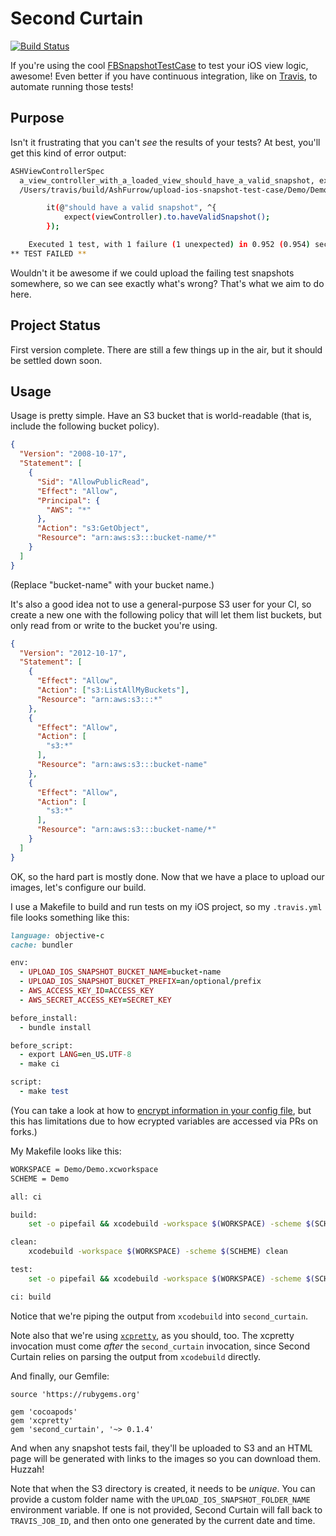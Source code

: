 Second Curtain
=============================

[![Build Status](https://travis-ci.org/AshFurrow/second_curtain.svg?branch=master)](https://travis-ci.org/AshFurrow/second_curtain)

If you're using the cool [FBSnapshotTestCase](https://github.com/facebook/ios-snapshot-test-case) to test your iOS view logic, awesome! Even better if you have continuous integration, like on [Travis](https://travis-ci.org), to automate running those tests!

Purpose
----------------

Isn't it frustrating that you can't *see* the results of your tests? At best, you'll get this kind of error output:

``` sh
ASHViewControllerSpec
  a_view_controller_with_a_loaded_view_should_have_a_valid_snapshot, expected a matching snapshot in a_view_controller_with_a_loaded_view_should_have_a_valid_snapshot
  /Users/travis/build/AshFurrow/upload-ios-snapshot-test-case/Demo/DemoTests/DemoTests.m:31

        it(@"should have a valid snapshot", ^{
            expect(viewController).to.haveValidSnapshot();
        });

    Executed 1 test, with 1 failure (1 unexpected) in 0.952 (0.954) seconds
** TEST FAILED **
```

Wouldn't it be awesome if we could upload the failing test snapshots somewhere, so we can see exactly what's wrong? That's what we aim to do here.

Project Status
----------------

First version complete. There are still a few things up in the air, but it should be settled down soon.

Usage
----------------

Usage is pretty simple. Have an S3 bucket that is world-readable (that is, include the following bucket policy).

``` json
{
  "Version": "2008-10-17",
  "Statement": [
    {
      "Sid": "AllowPublicRead",
      "Effect": "Allow",
      "Principal": {
        "AWS": "*"
      },
      "Action": "s3:GetObject",
      "Resource": "arn:aws:s3:::bucket-name/*"
    }
  ]
}
```

(Replace "bucket-name" with your bucket name.)

It's also a good idea not to use a general-purpose S3 user for your CI, so create a new one with the following policy that will let them list buckets, but only read from or write to the bucket you're using.

``` json
{
  "Version": "2012-10-17",
  "Statement": [
    {
      "Effect": "Allow",
      "Action": ["s3:ListAllMyBuckets"],
      "Resource": "arn:aws:s3:::*"
    },
    {
      "Effect": "Allow",
      "Action": [
        "s3:*"
      ],
      "Resource": "arn:aws:s3:::bucket-name"
    },
    {
      "Effect": "Allow",
      "Action": [
        "s3:*"
      ],
      "Resource": "arn:aws:s3:::bucket-name/*"
    }
  ]
}
```

OK, so the hard part is mostly done. Now that we have a place to upload our images, let's configure our build.

I use a Makefile to build and run tests on my iOS project, so my `.travis.yml` file looks something like this:

``` ruby
language: objective-c
cache: bundler

env:
  - UPLOAD_IOS_SNAPSHOT_BUCKET_NAME=bucket-name
  - UPLOAD_IOS_SNAPSHOT_BUCKET_PREFIX=an/optional/prefix
  - AWS_ACCESS_KEY_ID=ACCESS_KEY
  - AWS_SECRET_ACCESS_KEY=SECRET_KEY

before_install:
  - bundle install

before_script:
  - export LANG=en_US.UTF-8
  - make ci

script:
  - make test
```

(You can take a look at how to [encrypt information in your config file](http://docs.travis-ci.com/user/encryption-keys/), but this has limitations due to how ecrypted variables are accessed via PRs on forks.)

My Makefile looks like this:

``` sh
WORKSPACE = Demo/Demo.xcworkspace
SCHEME = Demo

all: ci

build:
	set -o pipefail && xcodebuild -workspace $(WORKSPACE) -scheme $(SCHEME) -sdk iphonesimulator build | xcpretty -c

clean:
	xcodebuild -workspace $(WORKSPACE) -scheme $(SCHEME) clean

test:
	set -o pipefail && xcodebuild -workspace $(WORKSPACE) -scheme $(SCHEME) -configuration Debug test -sdk iphonesimulator | second_curtain | xcpretty -c --test

ci:	build
```

Notice that we're piping the output from `xcodebuild` into `second_curtain`.

Note also that we're using [`xcpretty`](http://github.com/supermarin/xcpretty), as you should, too. The xcpretty invocation must come *after* the `second_curtain` invocation, since Second Curtain relies on parsing the output from `xcodebuild` directly.

And finally, our Gemfile:

```
source 'https://rubygems.org'

gem 'cocoapods'
gem 'xcpretty'
gem 'second_curtain', '~> 0.1.4'
```

And when any snapshot tests fail, they'll be uploaded to S3 and an HTML page will be generated with links to the images so you can download them. Huzzah!

Note that when the S3 directory is created, it needs to be *unique*. You can provide a custom folder name with the `UPLOAD_IOS_SNAPSHOT_FOLDER_NAME` environment variable. If one is not provided, Second Curtain will fall back to `TRAVIS_JOB_ID`, and then onto one generated by the current date and time.
